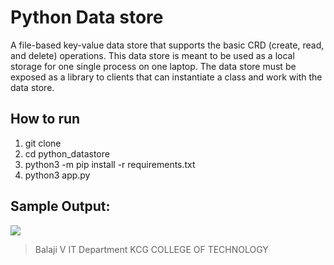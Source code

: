 # Python Data store
A file-based key-value data store that supports the basic CRD (create, read, and delete) operations. This data store is meant to be used as a local storage for one single process on one laptop. The data store must be exposed as a library to clients that can instantiate a class and work with the data store.
## How to run

 1. git clone <URL>
 2. cd python_datastore
 3. python3 -m pip install -r requirements.txt
 4. python3 app.py

## Sample Output:

![](https://user-images.githubusercontent.com/45935513/103413731-c2347380-4ba0-11eb-97f4-ed6ed0f36c86.png)




> Balaji V
> IT Department
> KCG COLLEGE OF TECHNOLOGY
